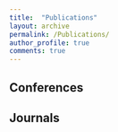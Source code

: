 ```yaml
---
title:  "Publications"
layout: archive
permalink: /Publications/
author_profile: true
comments: true
---
```


## Conferences

## Journals

